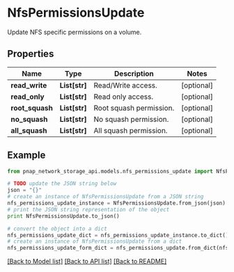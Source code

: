 # NfsPermissionsUpdate

Update NFS specific permissions on a volume.

## Properties

Name | Type | Description | Notes
------------ | ------------- | ------------- | -------------
**read_write** | **List[str]** | Read/Write access. | [optional] 
**read_only** | **List[str]** | Read only access. | [optional] 
**root_squash** | **List[str]** | Root squash permission. | [optional] 
**no_squash** | **List[str]** | No squash permission. | [optional] 
**all_squash** | **List[str]** | All squash permission. | [optional] 

## Example

```python
from pnap_network_storage_api.models.nfs_permissions_update import NfsPermissionsUpdate

# TODO update the JSON string below
json = "{}"
# create an instance of NfsPermissionsUpdate from a JSON string
nfs_permissions_update_instance = NfsPermissionsUpdate.from_json(json)
# print the JSON string representation of the object
print NfsPermissionsUpdate.to_json()

# convert the object into a dict
nfs_permissions_update_dict = nfs_permissions_update_instance.to_dict()
# create an instance of NfsPermissionsUpdate from a dict
nfs_permissions_update_form_dict = nfs_permissions_update.from_dict(nfs_permissions_update_dict)
```
[[Back to Model list]](../README.md#documentation-for-models) [[Back to API list]](../README.md#documentation-for-api-endpoints) [[Back to README]](../README.md)


